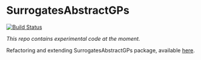 # SurrogatesAbstractGPs

[![Build Status](https://github.com/samuelbelko/SurrogatesAbstractGPs.jl/actions/workflows/CI.yml/badge.svg?branch=)](https://github.com/samuelbelko/SurrogatesAbstractGPs.jl/actions/workflows/CI.yml?query=branch%3A)

*This repo contains experimental code at the moment.*

Refactoring and extending SurrogatesAbstractGPs package, available [here](https://github.com/SciML/Surrogates.jl/tree/e6aa022e612ac57228506e625c662438d385e69d/lib/SurrogatesAbstractGPs).
